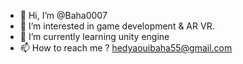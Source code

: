 - 👋 Hi, I’m @Baha0007
- 👀 I’m interested in game development & AR VR.
- 🌱 I’m currently learning unity engine
- 📫 How to reach me ? hedyaouibaha55@gmail.com

<!---
Baha0007/Baha0007 is a ✨ special ✨ repository because its `README.md` (this file) appears on your GitHub profile.
You can click the Preview link to take a look at your changes.
--->
